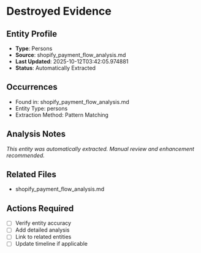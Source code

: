 # Destroyed Evidence

## Entity Profile
- **Type**: Persons
- **Source**: shopify_payment_flow_analysis.md
- **Last Updated**: 2025-10-12T03:42:05.974881
- **Status**: Automatically Extracted

## Occurrences
- Found in: shopify_payment_flow_analysis.md
- Entity Type: persons
- Extraction Method: Pattern Matching

## Analysis Notes
*This entity was automatically extracted. Manual review and enhancement recommended.*

## Related Files
- shopify_payment_flow_analysis.md

## Actions Required
- [ ] Verify entity accuracy
- [ ] Add detailed analysis
- [ ] Link to related entities
- [ ] Update timeline if applicable
